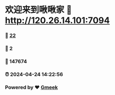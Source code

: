 # 欢迎来到啾啾家 :link: http://120.26.14.101:7094 
### :page_facing_up: [22](http://120.26.14.101:7094/tag.html) 
### :speech_balloon: 2 
### :hibiscus: 147674 
### :alarm_clock: 2024-04-24 14:22:56 
### Powered by :heart: [Gmeek](https://github.com/Meekdai/Gmeek)
